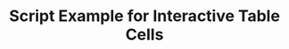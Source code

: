 ---
layout: article
title: Script Example for Interactive Table Cells
description: 
  - This script example allows you to switch between and manage multiple screens by clicking an interactive table cell.
lang: en
weight: 50
isDraft: false
ref: Script_Cell_Tab
category:
  - Script
  - Scripting
image: Script_Cell_Tab_EN.png
download: Script_Cell_Tab_EN.pbmx
overview_description:
overview_benefits:
overview_data_sources:
---